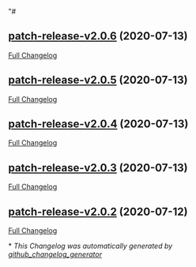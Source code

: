 "#

## [patch-release-v2.0.6](https://github.com/onimur/circleci-github-changelog-generator/tree/patch-release-v2.0.6) (2020-07-13)

[Full Changelog](https://github.com/onimur/circleci-github-changelog-generator/compare/patch-release-v2.0.5...patch-release-v2.0.6)

## [patch-release-v2.0.5](https://github.com/onimur/circleci-github-changelog-generator/tree/patch-release-v2.0.5) (2020-07-13)

[Full Changelog](https://github.com/onimur/circleci-github-changelog-generator/compare/patch-release-v2.0.4...patch-release-v2.0.5)

## [patch-release-v2.0.4](https://github.com/onimur/circleci-github-changelog-generator/tree/patch-release-v2.0.4) (2020-07-13)

[Full Changelog](https://github.com/onimur/circleci-github-changelog-generator/compare/patch-release-v2.0.3...patch-release-v2.0.4)

## [patch-release-v2.0.3](https://github.com/onimur/circleci-github-changelog-generator/tree/patch-release-v2.0.3) (2020-07-13)

[Full Changelog](https://github.com/onimur/circleci-github-changelog-generator/compare/patch-release-v2.0.2...patch-release-v2.0.3)

## [patch-release-v2.0.2](https://github.com/onimur/circleci-github-changelog-generator/tree/patch-release-v2.0.2) (2020-07-12)

[Full Changelog](https://github.com/onimur/circleci-github-changelog-generator/compare/4fbb8d8b89d5f058d83fb4e3a3948d4b8da4338f...patch-release-v2.0.2)



\* *This Changelog was automatically generated by [github_changelog_generator](https://github.com/github-changelog-generator/github-changelog-generator)*
